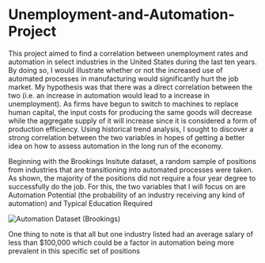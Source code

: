 # Unemployment-and-Automation-Project

This project aimed to find a correlation between unemployment rates and automation in select industries in the United States during the last ten years. By doing so, I would illustrate whether or not the increased use of automated processes in manufacturing would significantly hurt the job market. My hypothesis was that there was a direct correlation between the two (i.e. an increase in automation would lead to a increase in unemployment). As firms have begun to switch to machines to replace human capital, the input costs for producing the same goods will decrease while the aggregate supply of it will increase since it is considered a form of production efficiency. Using historical trend analysis, I sought to discover a strong correlation between the two variables in hopes of getting a better idea on how to assess automation in the long run of the economy.

Beginning with the Brookings Insitute dataset, a random sample of positions from industries that are transitioning into automated processes were taken. As shown, the majority of the positions did not require a four year degree to successfully do the job. For this, the two variables that I will focus on are Automation Potential (the probability of an industry receiving any kind of automation) and Typical Education Required

![Automation Dataset (Brookings)](https://user-images.githubusercontent.com/95776460/210184576-3627ae98-22df-41a6-8164-e921e85c3ca3.png)

One thing to note is that all but one industry listed had an average salary of less than $100,000 which could be a factor in automation being more prevalent in this specific set of positions
